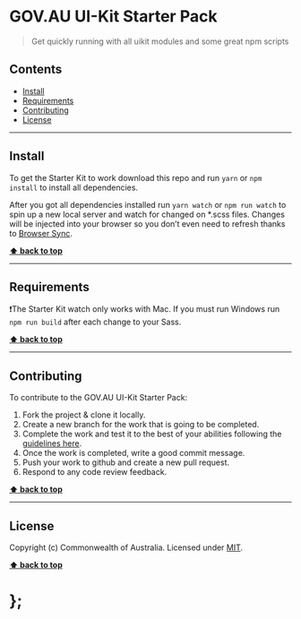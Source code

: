 GOV.AU UI-Kit Starter Pack
==========================

> Get quickly running with all uikit modules and some great npm scripts


## Contents

* [Install](#install)
* [Requirements](#requirements)
* [Contributing](#contributing)
* [License](#license)


----------------------------------------------------------------------------------------------------------------------------------------------------------------


## Install

To get the Starter Kit to work download this repo and run `yarn` or `npm install` to install all dependencies.

After you got all dependencies installed run `yarn watch` or `npm run watch` to spin up a new local server and watch for changed on *.scss files. Changes will be injected into your browser so you don’t even need to refresh thanks to [Browser Sync](https://www.browsersync.io/).


**[⬆ back to top](#contents)**


----------------------------------------------------------------------------------------------------------------------------------------------------------------


## Requirements

❗️The Starter Kit watch only works with Mac. If you must run Windows run `npm run build` after each change to your Sass.


**[⬆ back to top](#contents)**

----------------------------------------------------------------------------------------------------------------------------------------------------------------


## Contributing

To contribute to the GOV.AU UI-Kit Starter Pack:
1. Fork the project & clone it locally.
1. Create a new branch for the work that is going to be completed.
1. Complete the work and test it to the best of your abilities following the [guidelines here](https://github.com/govau/uikit#checklist-and-browser-support).
1. Once the work is completed, write a good commit message.
1. Push your work to github and create a new pull request.
1. Respond to any code review feedback.

**[⬆ back to top](#contents)**


----------------------------------------------------------------------------------------------------------------------------------------------------------------


## License

Copyright (c) Commonwealth of Australia.
Licensed under [MIT](https://raw.githubusercontent.com/govau/uikit-starter/master/LICENSE).


**[⬆ back to top](#contents)**

# };
